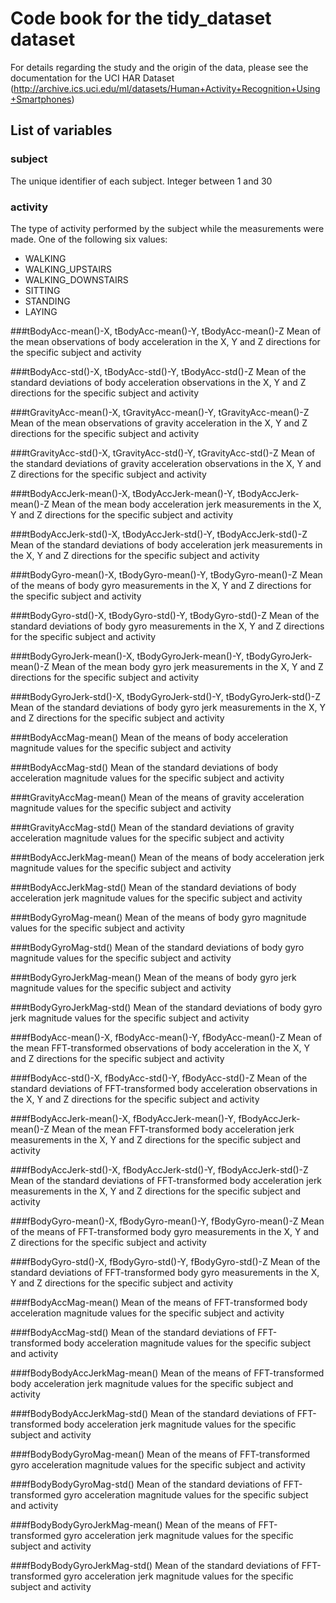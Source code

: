 # Code book for the tidy_dataset dataset

For details regarding the study and the origin of the data, please see the documentation for the UCI HAR Dataset (http://archive.ics.uci.edu/ml/datasets/Human+Activity+Recognition+Using+Smartphones)

## List of variables

### subject
The unique identifier of each subject. Integer between 1 and 30

### activity
The type of activity performed by the subject while the measurements were made. One of the following six values:

* WALKING
* WALKING_UPSTAIRS
* WALKING_DOWNSTAIRS
* SITTING
* STANDING
* LAYING

###tBodyAcc-mean()-X, tBodyAcc-mean()-Y, tBodyAcc-mean()-Z
Mean of the mean observations of body acceleration in the X, Y and Z directions for the specific subject and activity

###tBodyAcc-std()-X, tBodyAcc-std()-Y, tBodyAcc-std()-Z
Mean of the standard deviations of body acceleration observations in the X, Y and Z directions for the specific subject and activity

###tGravityAcc-mean()-X, tGravityAcc-mean()-Y, tGravityAcc-mean()-Z
Mean of the mean observations of gravity acceleration in the X, Y and Z directions for the specific subject and activity

###tGravityAcc-std()-X, tGravityAcc-std()-Y, tGravityAcc-std()-Z
Mean of the standard deviations of gravity acceleration observations in the X, Y and Z directions for the specific subject and activity

###tBodyAccJerk-mean()-X, tBodyAccJerk-mean()-Y, tBodyAccJerk-mean()-Z
Mean of the mean body acceleration jerk measurements in the X, Y and Z directions for the specific subject and activity

###tBodyAccJerk-std()-X, tBodyAccJerk-std()-Y, tBodyAccJerk-std()-Z
Mean of the standard deviations of body acceleration jerk measurements in the X, Y and Z directions for the specific subject and activity

###tBodyGyro-mean()-X, tBodyGyro-mean()-Y, tBodyGyro-mean()-Z
Mean of the means of body gyro measurements in the X, Y and Z directions for the specific subject and activity

###tBodyGyro-std()-X, tBodyGyro-std()-Y, tBodyGyro-std()-Z
Mean of the standard deviations of body gyro measurements in the X, Y and Z directions for the specific subject and activity

###tBodyGyroJerk-mean()-X, tBodyGyroJerk-mean()-Y, tBodyGyroJerk-mean()-Z
Mean of the mean body gyro jerk measurements in the X, Y and Z directions for the specific subject and activity

###tBodyGyroJerk-std()-X, tBodyGyroJerk-std()-Y, tBodyGyroJerk-std()-Z
Mean of the standard deviations of body gyro jerk measurements in the X, Y and Z directions for the specific subject and activity

###tBodyAccMag-mean()
Mean of the means of body acceleration magnitude values for the specific subject and activity

###tBodyAccMag-std()
Mean of the standard deviations of body acceleration magnitude values for the specific subject and activity

###tGravityAccMag-mean()
Mean of the means of gravity acceleration magnitude values for the specific subject and activity

###tGravityAccMag-std() 
Mean of the standard deviations of gravity acceleration magnitude values for the specific subject and activity

###tBodyAccJerkMag-mean()
Mean of the means of body acceleration jerk magnitude values for the specific subject and activity

###tBodyAccJerkMag-std()
Mean of the standard deviations of body acceleration jerk magnitude values for the specific subject and activity

###tBodyGyroMag-mean()
Mean of the means of body gyro magnitude values for the specific subject and activity

###tBodyGyroMag-std() 
Mean of the standard deviations of body gyro magnitude values for the specific subject and activity

###tBodyGyroJerkMag-mean()
Mean of the means of body gyro jerk magnitude values for the specific subject and activity

###tBodyGyroJerkMag-std()
Mean of the standard deviations of body gyro jerk magnitude values for the specific subject and activity

###fBodyAcc-mean()-X, fBodyAcc-mean()-Y, fBodyAcc-mean()-Z
Mean of the mean FFT-transformed observations of body acceleration in the X, Y and Z directions for the specific subject and activity

###fBodyAcc-std()-X, fBodyAcc-std()-Y, fBodyAcc-std()-Z
Mean of the standard deviations of FFT-transformed body acceleration observations in the X, Y and Z directions for the specific subject and activity

###fBodyAccJerk-mean()-X, fBodyAccJerk-mean()-Y, fBodyAccJerk-mean()-Z
Mean of the mean FFT-transformed body acceleration jerk measurements in the X, Y and Z directions for the specific subject and activity

###fBodyAccJerk-std()-X, fBodyAccJerk-std()-Y, fBodyAccJerk-std()-Z
Mean of the standard deviations of FFT-transformed body acceleration jerk measurements in the X, Y and Z directions for the specific subject and activity

###fBodyGyro-mean()-X, fBodyGyro-mean()-Y, fBodyGyro-mean()-Z
Mean of the means of FFT-transformed body gyro measurements in the X, Y and Z directions for the specific subject and activity

###fBodyGyro-std()-X, fBodyGyro-std()-Y, fBodyGyro-std()-Z
Mean of the standard deviations of FFT-transformed body gyro measurements in the X, Y and Z directions for the specific subject and activity

###fBodyAccMag-mean()
Mean of the means of FFT-transformed body acceleration magnitude values for the specific subject and activity

###fBodyAccMag-std()
Mean of the standard deviations of FFT-transformed body acceleration magnitude values for the specific subject and activity

###fBodyBodyAccJerkMag-mean()
Mean of the means of FFT-transformed body acceleration jerk magnitude values for the specific subject and activity

###fBodyBodyAccJerkMag-std()
Mean of the standard deviations of FFT-transformed body acceleration jerk magnitude values for the specific subject and activity

###fBodyBodyGyroMag-mean()
Mean of the means of FFT-transformed gyro acceleration magnitude values for the specific subject and activity

###fBodyBodyGyroMag-std() 
Mean of the standard deviations of FFT-transformed gyro acceleration magnitude values for the specific subject and activity

###fBodyBodyGyroJerkMag-mean()
Mean of the means of FFT-transformed gyro acceleration jerk magnitude values for the specific subject and activity

###fBodyBodyGyroJerkMag-std()
Mean of the standard deviations of FFT-transformed gyro acceleration jerk magnitude values for the specific subject and activity